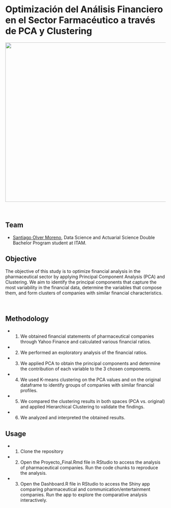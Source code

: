 # Optimización del Análisis Financiero en el Sector Farmacéutico a través de PCA y Clustering

<p align="center">
  <img width="800" height="500" src="https://www.investywise.com/wp-content/uploads/2020/02/financial-ratios-large.png">
</p>

<br>

## Team

- [Santiago Olver Moreno](https://github.com/SantiOlvera), Data Science and Actuarial Science Double Bachelor Program student at ITAM.

## Objective

The objective of this study is to optimize financial analysis in the pharmaceutical sector by applying Principal Component Analysis (PCA) and Clustering. We aim to identify the principal components that capture the most variability in the financial data, determine the variables that compose them, and form clusters of companies with similar financial characteristics.

<br>

## Methodology

- 1. We obtained financial statements of pharmaceutical companies through Yahoo Finance and calculated various financial ratios.
- 2. We performed an exploratory analysis of the financial ratios.
- 3. We applied PCA to obtain the principal components and determine the contribution of each variable to the 3 chosen components.
- 4. We used K-means clustering on the PCA values and on the original dataframe to identify groups of companies with similar financial profiles.
- 5. We compared the clustering results in both spaces (PCA vs. original) and applied Hierarchical Clustering to validate the findings.
- 6. We analyzed and interpreted the obtained results.

## Usage
- 1. Clone the repository
- 2. Open the Proyecto_Final.Rmd file in RStudio to access the analysis of pharmaceutical companies. Run the code chunks to reproduce the analysis.
- 3. Open the Dashboard.R file in RStudio to access the Shiny app comparing pharmaceutical and communication/entertainment companies. Run the app to explore the comparative analysis interactively.
